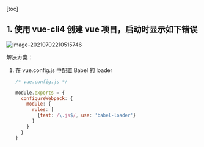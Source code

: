 

[toc]

## 1. 使用 vue-cli4 创建 vue 项目，启动时显示如下错误

![image-20210702210515746](C:\Users\Hans\AppData\Roaming\Typora\typora-user-images\image-20210702210515746.png)

解决方案：

1. 在 vue.config.js 中配置 Babel 的 loader

   ```js
   /* vue.config.js */
   
   module.exports = {
     configureWebpack: {
       module: {
         rules: [
           {test: /\.js$/, use: 'babel-loader'}
         ]
       }
     }
   }
   ```

   

